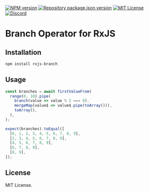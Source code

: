 [![NPM version](https://img.shields.io/npm/v/rxjs-branch?color=%23cb3837&style=flat-square)](https://www.npmjs.com/package/rxjs-branch)
[![Repository package.json version](https://img.shields.io/github/package-json/v/vilicvane/rxjs-branch?color=%230969da&label=repo&style=flat-square)](./package.json)
[![MIT License](https://img.shields.io/badge/license-MIT-999999?style=flat-square)](./LICENSE)
[![Discord](https://img.shields.io/badge/chat-discord-5662f6?style=flat-square)](https://discord.gg/wEVn2qcf8h)

# Branch Operator for RxJS

## Installation

```sh
npm install rxjs-branch
```

## Usage

```ts
const branches = await firstValueFrom(
  range(0, 10).pipe(
    branch(value => value % 2 === 0),
    mergeMap(value$ => value$.pipe(toArray())),
    toArray(),
  ),
);

expect(branches).toEqual([
  [0, 1, 2, 3, 4, 5, 6, 7, 8, 9],
  [2, 3, 4, 5, 6, 7, 8, 9],
  [4, 5, 6, 7, 8, 9],
  [6, 7, 8, 9],
  [8, 9],
]);
```

## License

MIT License.
